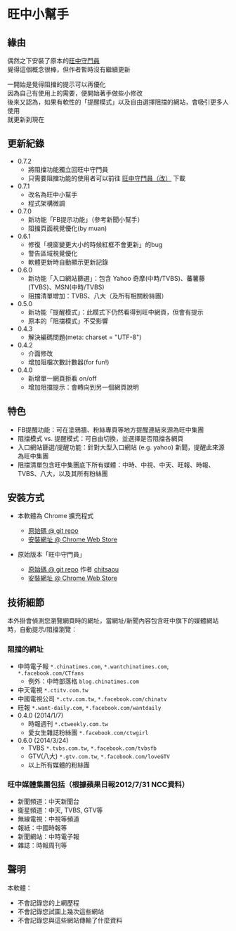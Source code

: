 # 旺中小幫手

## 緣由
偶然之下安裝了原本的[旺中守門員](https://github.com/chitsaou/no-wang-wang.git)  
覺得這個概念很棒，但作者暫時沒有繼續更新  
  
一開始是覺得阻擋的提示可以再優化  
因為自己有使用上的需要，便開始著手做些小修改  
後來又認為，如果有軟性的「提醒模式」以及自由選擇阻擋的網站，會吸引更多人使用  
就更新到現在

## 更新紀錄

* 0.7.2
  * 將阻擋功能獨立回旺中守門員
  * 只需要阻擋功能的使用者可以前往 [旺中守門員（改）](https://chrome.google.com/webstore/detail/pcnjmepalodlodhkngjhdejnaacmjnfj) 下載
* 0.7.1
  * 改名為旺中小幫手
  * 程式架構微調
* 0.7.0
  * 新功能「FB提示功能」（參考新聞小幫手）
  * 阻擋頁面視覺優化(by muan)
* 0.6.1
  * 修復「視窗變更大小的時候紅框不會更新」的bug
  * 警告區域視覺優化
  * 軟體更新時自動顯示更新記錄
* 0.6.0
  * 新功能「入口網站篩選」：包含 Yahoo 奇摩(中時/TVBS)、蕃薯藤(TVBS)、MSN(中時/TVBS)
  * 阻擋清單增加：TVBS、八大（及所有相關粉絲團）
* 0.5.0
  * 新功能「提醒模式」：此模式下仍然看得到旺中網頁，但會有提示
  * 原本的「阻擋模式」不受影響
* 0.4.3
  * 解決編碼問題(meta: charset = "UTF-8")
* 0.4.2
  * 介面修改
  * 增加阻檔次數計數器(for fun!)
* 0.4.0
  * 新增單一網頁拒看 on/off
  * 增加阻擋提示：會轉向到另一個網頁說明

## 特色

* FB提醒功能：可在塗鴉牆、粉絲專頁等地方提醒連結來源為旺中集團
* 阻擋模式 vs. 提醒模式：可自由切換，並選擇是否阻擋各網頁
* 入口網站篩選/提醒功能：針對大型入口網站 (e.g. yahoo) 新聞，提醒此來源為旺中集團
* 阻擋清單包含旺中集團底下所有媒體：中時、中視、中天、旺報、時報、TVBS、八大，以及其所有粉絲團

## 安裝方式

* 本軟體為 Chrome 擴充程式
  - [原始碼 @ git repo](https://github.com/leafwind/WangWangHelper.git)
  - [安裝網址 @ Chrome Web Store](https://chrome.google.com/webstore/detail/kkihipkdoiapaengcegmaeplaocbhbne/)

* 原始版本「旺中守門員」
  - [原始碼 @ git repo](https://github.com/chitsaou/no-wang-wang.git) 作者 [chitsaou](https://github.com/chitsaou)
  - [安裝網址 @ Chrome Web Store](https://chrome.google.com/webstore/detail/jgoljbdcdakinkigihjocpniamcgofmm/)

## 技術細節

本外掛會偵測您瀏覽網頁時的網址，當網址/新聞內容包含旺中旗下的媒體網站時，自動提示/阻擋瀏覽：

### 阻擋的網址

* 中時電子報 `*.chinatimes.com`, `*.wantchinatimes.com`, `*.facebook.com/CTfans`
  * 例外：中時部落格 `blog.chinatimes.com`
* 中天電視 `*.ctitv.com.tw`
* 中國電視公司 `*.ctv.com.tw`, `*.facebook.com/chinatv`
* 旺報 `*.want-daily.com`, `*.facebook.com/wantdaily`
* 0.4.0 (2014/1/7)
  * 時報週刊 `*.ctweekly.com.tw`
  * 愛女生雜誌粉絲團 `*.facebook.com/ctwgirl`
* 0.6.0 (2014/3/24)
  * TVBS `*.tvbs.com.tw`, `*.facebook.com/tvbsfb`
  * GTV(八大) `*.gtv.com.tw`, `*.facebook.com/loveGTV`
  * 以上所有媒體的粉絲團

### 旺中媒體集團包括（根據蘋果日報2012/7/31 NCC資料）

* 新聞頻道：中天新聞台
* 衛星頻道：中天, TVBS, GTV等
* 無線電視：中視等頻道
* 報紙：中國時報等
* 新聞網站：中時電子報
* 雜誌：時報周刊等

## 聲明

本軟體：

* 不會記錄您的上網歷程
* 不會記錄您試圖上幾次這些網站
* 不會記錄您與這些網站傳輸了什麼資料
